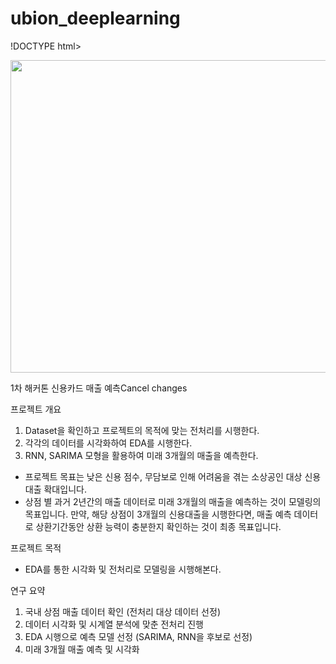 # ubion_deeplearning

!DOCTYPE html>
<html>
    <head>
        <img src="데이콘.png" width='1150' height='500'>
    </head>
    <body>
    </body>
</html>

1차 해커톤 신용카드 매출 예측Cancel changes

프로젝트 개요
1. Dataset을 확인하고 프로젝트의 목적에 맞는 전처리를 시행한다.
2. 각각의 데이터를 시각화하여 EDA를 시행한다.
3. RNN, SARIMA 모형을 활용하여 미래 3개월의 매출을 예측한다.

- 프로젝트 목표는 낮은 신용 점수, 무담보로 인해 어려움을 겪는 소상공인 대상 신용 대출 확대입니다.
- 상점 별 과거 2년간의 매출 데이터로 미래 3개월의 매출을 예측하는 것이 모델링의 목표입니다. 만약, 해당 상점이 3개월의 신용대출을 시행한다면, 매출 예측 데이터로 상환기간동안 상환 능력이 충분한지 확인하는 것이 최종 목표입니다.

프로젝트 목적
- EDA를 통한 시각화 및 전처리로 모델링을 시행해본다.

연구 요약
1.	국내 상점 매출 데이터 확인 (전처리 대상 데이터 선정)
2.	데이터 시각화 및 시계열 분석에 맞춘 전처리 진행
3.	EDA 시행으로 예측 모델 선정 (SARIMA, RNN을 후보로 선정)
4.	미래 3개월 매출 예측 및 시각화
